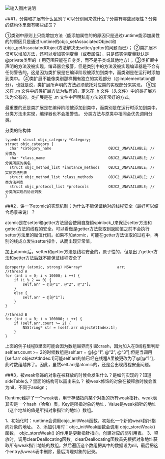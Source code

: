 ![输入图片说明](https://images.gitee.com/uploads/images/2021/0531/143906_836183bb_9027123.png "面试题文案1.png")


###1，分类和扩展有什么区别？可以分别用来做什么？分类有哪些局限性？分类的结构体里面有哪些成员？

①类别中原则上只能增加方法（能添加属性的的原因只是通过runtime能添加属性的的原因只是通过runtime的objc_setAssociatedObject和objc_getAssociatedObject方法解决无setter/getter的问题而已）；
②类扩展不仅可以增加方法，还可以增加实例变量（或者属性），只是该实例变量默认是@private类型的（
用范围只能在自身类，而不是子类或其他地方）；
③类扩展中声明的方法没被实现，编译器会报警，但是类别中的方法没被实现编译器是不会有任何警告的。这是因为类扩展是在编译阶段被添加到类中，而类别是在运行时添加到类中。
④类扩展不能像类别那样拥有独立的实现部分（@implementation部分），也就是说，类扩展所声明的方法必须依托对应类的实现部分来实现。
⑤定义在 .m 文件中的类扩展方法为私有的，定义在 .h 文件（头文件）中的类扩展方法为公有的。类扩展是在 .m 文件中声明私有方法的非常好的方式。

最重要的还是类扩展是在编译阶段被添加到类中，而类别是在运行时添加到类中。
分类方法未实现，编译器也不会报警告。
分类方法与原类中相同会优先调用分类。

分类的结构体
```
typedef struct objc_category *Category;
struct objc_category {
  char *category_name                          OBJC2_UNAVAILABLE; // 分类名
  char *class_name                             OBJC2_UNAVAILABLE; // 分类所属的类名
  struct objc_method_list *instance_methods    OBJC2_UNAVAILABLE; // 实例方法列表
  struct objc_method_list *class_methods       OBJC2_UNAVAILABLE; // 类方法列表
  struct objc_protocol_list *protocols         OBJC2_UNAVAILABLE; // 分类所实现的协议列表
}

```
###2，讲一下atomic的实现机制；为什么不能保证绝对的线程安全（最好可以结合场景来说）？

atomic是在setter和getter方法里会使用自旋锁spinlock_t来保证setter方法和getter方法的线程的安全。可以看做是getter方法获取到返回值之前不会执行setter方法里的赋值代码。如果不加atomic，可能在getter方法读取的过程中，再别的线成立发生setter操作，从而出现异常值。

加上atomic后，setter和getter方法是线程安全的，原子性的，但是出了getter方法和setter方法后就不能保证线程安全了
```
@property (atomic, strong) NSArray*                arr;
//thread A
for (int i = 0; i < 10000; i ++) {
    if (i % 2 == 0) {
        self.arr = @[@"1", @"2", @"3"];
    }
    else {
        self.arr = @[@"1"];
    }
}

//thread B
for (int i = 0; i < 100000; i ++) {
    if (self.arr.count >= 2) {
        NSString* str = [self.arr objectAtIndex:1];
    }
}

```
上面的例子线程B里面可能会因为数组越界而引起crash，因为加入在B线程里判断self.arr.count >= 2的时候数组是self.arr = @[@“1”, @“2”, @“3”];但是当调用[self.arr objectAtIndex:1]可能self.arr的值已经在线程A里被更改为了@[@“1”]，此时数组越界了。因此，虽然self.arr是atomic的，还是会出现线程安全问题。

###3，被weak修饰的对象在被释放的时候会发生什么？是如何实现的？知道sideTable么？里面的结构可以画出来么？
被weak修饰的对象在被释放时候会置为nil，不同于assign；

Runtime维护了一个weak表，用于存储指向某个对象的所有weak指针。weak表其实是一个hash（哈希）表，Key是所指对象的地址，Value是weak指针的地址（这个地址的值是所指对象指针的地址）数组。

1、初始化时：runtime会调用objc_initWeak函数，初始化一个新的weak指针指向对象的地址。
2、添加引用时：objc_initWeak函数会调用 objc_storeWeak() 函数， objc_storeWeak() 的作用是更新指针指向，创建对应的弱引用表。
3、释放时，调用clearDeallocating函数。clearDeallocating函数首先根据对象地址获取所有weak指针地址的数组，然后遍历这个数组把其中的数据设为nil，最后把这个entry从weak表中删除，最后清理对象的记录。

